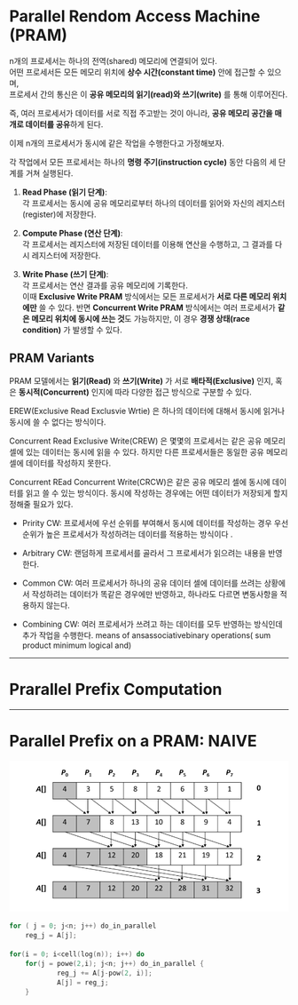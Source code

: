 
# Parallel Rendom Access Machine (PRAM)

n개의 프로세서는 하나의 전역(shared) 메모리에 연결되어 있다.  
어떤 프로세서든 모든 메모리 위치에 **상수 시간(constant time)** 안에 접근할 수 있으며,  
프로세서 간의 통신은 이 **공유 메모리의 읽기(read)와 쓰기(write)** 를 통해 이루어진다.

즉, 여러 프로세서가 데이터를 서로 직접 주고받는 것이 아니라,  **공유 메모리 공간을 매개로 데이터를 공유**하게 된다.

이제 n개의 프로세서가 동시에 같은 작업을 수행한다고 가정해보자.  

각 작업에서 모든 프로세서는 하나의 **명령 주기(instruction cycle)** 동안 다음의 세 단계를 거쳐 실행된다.

1. **Read Phase (읽기 단계)**:  
    각 프로세서는 동시에 공유 메모리로부터 하나의 데이터를 읽어와 자신의 레지스터(register)에 저장한다.
    
2. **Compute Phase (연산 단계)**:  
    각 프로세서는 레지스터에 저장된 데이터를 이용해 연산을 수행하고,  그 결과를 다시 레지스터에 저장한다.
    
3. **Write Phase (쓰기 단계)**:  
    각 프로세서는 연산 결과를 공유 메모리에 기록한다.  
    이때 **Exclusive Write PRAM** 방식에서는  모든 프로세서가 **서로 다른 메모리 위치에만** 쓸 수 있다.  반면 **Concurrent Write PRAM** 방식에서는 여러 프로세서가 **같은 메모리 위치에 동시에 쓰는 것**도 가능하지만,  이 경우 **경쟁 상태(race condition)** 가 발생할 수 있다.

## PRAM Variants
PRAM 모델에서는 **읽기(Read)** 와 **쓰기(Write)** 가  서로 **배타적(Exclusive)** 인지, 혹은 **동시적(Concurrent)** 인지에 따라 다양한 접근 방식으로 구분할 수 있다.

EREW(Exclusive Read Exclusvie Wrtie) 은 하나의 데이터에 대해서 동시에 읽거나 동시에 쓸 수 없다는 방식이다.

Concurrent Read Exclusive Write(CREW) 은
몇몇의 프로세서는 같은 공유 메모리 셀에 있는 데이터는 동시에 읽을 수 있다. 하지만 다른 프로세서들은 동일한 공유 메모리 셀에 데이터를 작성하지 못한다. 

Concurrent REad Concurrent Write(CRCW)은 같은 공유 메모리 셀에 동시에 데이터를 읽고 쓸 수 있는 방식이다. 동시에 작성하는 경우에는 어떤 데이터가 저장되게 할지 정해줄 필요가 있다.

- Pririty CW:
	프로세서에 우선 순위를 부여해서 동시에 데이터를 작성하는 경우 우선순위가 높은 프로세서가 작성하려는 데이터를 적용하는 방식이다 .

- Arbitrary CW:
	랜덤하게 프로세서를 골라서 그 프로세서가 읽으려는 내용을 반영한다.

- Common CW:
	여러 프로세서가 하나의 공유 데이터 셀에 데이터를 쓰려는 상황에서 작성하려는 데이터가 똑같은 경우에만 반영하고, 하나라도 다르면 변동사항을 적용하지 않는다.

- Combining CW:
	여러 프로세서가 쓰려고 하는 데이터를 모두 반영하는 방식인데 추가 작업을 수행한다. means of ansassociativebinary operations( sum product minimum logical and)

---
# Prarallel Prefix Computation




---
# Parallel Prefix on a PRAM: NAIVE

![](../images/Pasted%20image%2020251012161145.png)

``` c++
for ( j = 0; j<n; j++) do_in_parallel
	reg_j = A[j];
	
for(i = 0; i<cell(log(n)); i++) do
	for(j = powe(2,i); j<n; j++) do_in_parallel {
			reg_j += A[j-pow(2, i)];
			A[j] = reg_j;
	}
```


